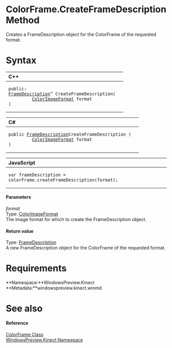 ColorFrame.CreateFrameDescription Method  
========================================  

Creates a FrameDescription object for the ColorFrame of the requested format. <span id="syntaxSection"></span>

Syntax  
======  

<table>
<colgroup>
<col width="100%" />
</colgroup>
<thead>
<tr class="header">
<th align="left">C++</th>
</tr>
</thead>
<tbody>
<tr class="odd">
<td align="left"><pre><code>public:  
<a href="../../FrameDescription_Class.md">FrameDescription</a>^ CreateFrameDescription(  
         <a href="../../ColorImageFormat_Enumeration.md">ColorImageFormat</a> format  
)</code></pre></td>
</tr>
</tbody>
</table>

<table>
<colgroup>
<col width="100%" />
</colgroup>
<thead>
<tr class="header">
<th align="left">C#</th>
</tr>
</thead>
<tbody>
<tr class="odd">
<td align="left"><pre><code>public <a href="../../FrameDescription_Class.md">FrameDescription</a>CreateFrameDescription (  
         <a href="../../ColorImageFormat_Enumeration.md">ColorImageFormat</a> format  
)</code></pre></td>
</tr>
</tbody>
</table>

<table>
<colgroup>
<col width="100%" />
</colgroup>
<thead>
<tr class="header">
<th align="left">JavaScript</th>
</tr>
</thead>
<tbody>
<tr class="odd">
<td align="left"><pre><code>var frameDescription = colorFrame.createFrameDescription(format);</code></pre></td>
</tr>
</tbody>
</table>

<span id="ID4EJ"></span>
#### Parameters  

*format*    
Type: [ColorImageFormat](../../ColorImageFormat_Enumeration.md)  
 The image format for which to create the FrameDescription object.  

<span id="ID4ES"></span>
#### Return value  

Type: [FrameDescription](../../FrameDescription_Class.md)  
 A new FrameDescription object for the ColorFrame of the requested format.  

<span id="requirements"></span>

Requirements  
============  

**Namespace:**WindowsPreview.Kinect  
**Metadata:**windowspreview.kinect.winmd  

<span id="ID4EJB"></span>

See also  
========  

<span id="ID4ELB"></span>
#### Reference  

[ColorFrame Class](../../ColorFrame_Class.md)  
 [WindowsPreview.Kinect Namespace](../../../Kinect.md)  



<!--Please do not edit the data in the comment block below.-->
<!--
TOCTitle : CreateFrameDescription Method
RLTitle : ColorFrame.CreateFrameDescription Method
KeywordK : CreateFrameDescription method
KeywordK : ColorFrame.CreateFrameDescription method
KeywordF : WindowsPreview.Kinect.ColorFrame.CreateFrameDescription
KeywordF : ColorFrame.CreateFrameDescription
KeywordF : CreateFrameDescription
KeywordF : WindowsPreview.Kinect.ColorFrame.CreateFrameDescription(WindowsPreview.Kinect.ColorImageFormat)
KeywordA : M:WindowsPreview.Kinect.ColorFrame.CreateFrameDescription(WindowsPreview.Kinect.ColorImageFormat)
AssetID : M:WindowsPreview.Kinect.ColorFrame.CreateFrameDescription(WindowsPreview.Kinect.ColorImageFormat)
Locale : en-us
CommunityContent : 1
APIType : Managed
APILocation : windowspreview.kinect.winmd
APIName : WindowsPreview.Kinect.ColorFrame.CreateFrameDescription
TargetOS : Windows
TopicType : kbSyntax
DevLang : VB
DevLang : CSharp
DevLang : JavaScript
DevLang : C++
DocSet : K4Wv2
ProjType : K4Wv2Proj
Technology : Kinect for Windows
Product : Kinect for Windows SDK v2
productversion : 20
-->

